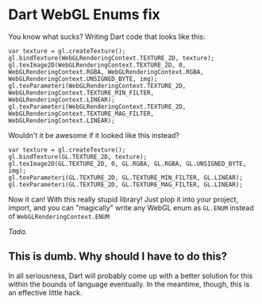 Dart WebGL Enums fix
=======================

You know what sucks? Writing Dart code that looks like this:

```
var texture = gl.createTexture();
gl.bindTexture(WebGLRenderingContext.TEXTURE_2D, texture);
gl.texImage2D(WebGLRenderingContext.TEXTURE_2D, 0, WebGLRenderingContext.RGBA, WebGLRenderingContext.RGBA, WebGLRenderingContext.UNSIGNED_BYTE, img);
gl.texParameteri(WebGLRenderingContext.TEXTURE_2D, WebGLRenderingContext.TEXTURE_MIN_FILTER, WebGLRenderingContext.LINEAR);
gl.texParameteri(WebGLRenderingContext.TEXTURE_2D, WebGLRenderingContext.TEXTURE_MAG_FILTER, WebGLRenderingContext.LINEAR);
```

Wouldn't it be awesome if it looked like this instead?

```
var texture = gl.createTexture();
gl.bindTexture(GL.TEXTURE_2D, texture);
gl.texImage2D(GL.TEXTURE_2D, 0, GL.RGBA, GL.RGBA, GL.UNSIGNED_BYTE, img);
gl.texParameteri(GL.TEXTURE_2D, GL.TEXTURE_MIN_FILTER, GL.LINEAR);
gl.texParameteri(GL.TEXTURE_2D, GL.TEXTURE_MAG_FILTER, GL.LINEAR);
```

Now it can! With this really stupid library! Just plop it into your project,
import, and you can "magically" write any WebGL enum as `GL.ENUM` instead of
`WebGLRenderingContext.ENUM`

_Tada._

This is dumb. Why should I have to do this?
--------------------------------------------
In all seriousness, Dart will probably come up with a better solution for this
within the bounds of language eventually. In the meantime, though, this is an
effective little hack. 

